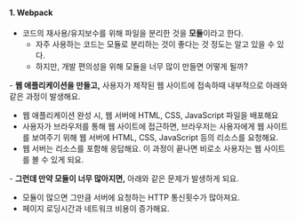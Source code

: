 
#### 1. Webpack

- 코드의 재사용/유지보수를 위해 파일을 분리한 것을 **모듈**이라고 한다. 
	- 자주 사용하는 코드는 모듈로 분리하는 것이 좋다는 것 정도는 알고 있을 수 있다.
	- 하지만, 개발 편의성을 위해 모듈을 너무 많이 만들면 어떻게 될까?

- **웹 애플리케이션을 만들고,** 사용자가 제작된 웹 사이트에 접속하때 내부적으로 아래와 같은 과정이 발생해요.

- 웹 애플리케이션 완성 시, 웹 서버에 HTML, CSS, JavaScript 파일을 배포해요
- 사용자가 브라우저를 통해 웹 사이트에 접근하면, 브라우저는 사용자에게 웹 사이트를 보여주기 위해 웹 서버에 HTML, CSS, JavaScript 등의 리소스를 요청해요.
- 웹 서버는 리소스를 포함해 응답해요. 이 과정이 끝나면 비로소 사용자는 웹 사이트를 볼 수 있게 되요.

- **그런데 만약 모듈이 너무 많아지면,** 아래와 같은 문제가 발생하게 되요.

- 모듈이 많으면 그만큼 서버에 요청하는 HTTP 통신횟수가 많아져요.
- 페이지 로딩시간과 네트워크 비용이 증가해요.